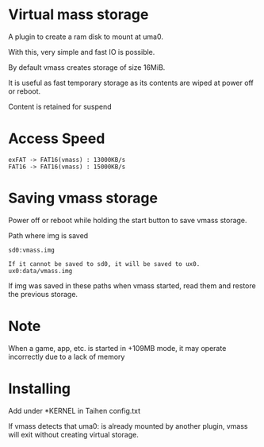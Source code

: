 # Virtual mass storage

A plugin to create a ram disk to mount at uma0.

With this, very simple and fast IO is possible.

By default vmass creates storage of size 16MiB.

It is useful as fast temporary storage as its contents are wiped at power off or reboot.

Content is retained for suspend

# Access Speed
```
exFAT -> FAT16(vmass) : 13000KB/s
FAT16 -> FAT16(vmass) : 15000KB/s
```

# Saving vmass storage

Power off or reboot while holding the start button to save vmass storage.

Path where img is saved
```
sd0:vmass.img

If it cannot be saved to sd0, it will be saved to ux0.
ux0:data/vmass.img
```

If img was saved in these paths when vmass started, read them and restore the previous storage.

# Note
When a game, app, etc. is started in +109MB mode, it may operate incorrectly due to a lack of memory

# Installing

Add under \*KERNEL in Taihen config.txt

If vmass detects that uma0: is already mounted by another plugin, vmass will exit without creating virtual storage.
